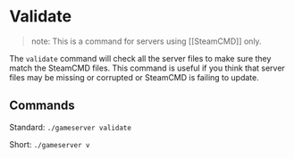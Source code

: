 # Validate

> note: This is a command for servers using \[\[SteamCMD\]\] only.

The `validate` command will check all the server files to make sure they match the SteamCMD files. This command is useful if you think that server files may be missing or corrupted or SteamCMD is failing to update.

## Commands

Standard: `./gameserver validate`

Short: `./gameserver v`

